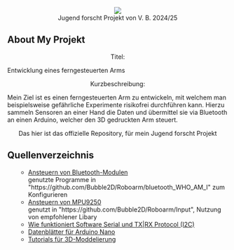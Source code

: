 <p align="center"> 
  <a href="https://wv.jugend-forscht.de/" alt="https://wv.jugend-forscht.de/"><img src="https://external-content.duckduckgo.com/iu/?u=http%3A%2F%2Fpgherxheim.de%2FJoomla%2Fimages%2FStories%2FMINT%2Fjufo.jpg&f=1&nofb=1&ipt=f4233a4066032a1d9559ceae534f90d81519946f613ada5aab55211db7eb075f&ipo=images"></a>
  <br> Jugend forscht Projekt von V. B. 2024/25</p>

## About My Projekt

<p align="center"> Titel:<p> Entwicklung eines ferngesteuerten Arms </p> </p>

<p align="center"> Kurzbeschreibung: <p> Mein Ziel ist es einen ferngesteuerten Arm zu entwickeln, mit welchem man beispielsweise gefährliche Experimente risikofrei durchführen kann. 
                  Hierzu sammeln Sensoren an einer Hand die Daten und übermittel sie via Bluetooth an einen Arduino, welcher den 3D gedruckten Arm steuert. </p> </p>

<p align="center"> Das hier ist das offizielle Repository, für mein Jugend forscht Projekt</p>

## Quellenverzeichnis

<ol>
  <ul>
      <li><a href="https://wolles-elektronikkiste.de/hc-05-und-hc-06-bluetooth-module"> Ansteuern von Bluetooth-Modulen </a>
      <br> genutzte Programme in "https://github.com/Bubble2D/Roboarm/bluetooth_WHO_AM_I" zum Konfigurieren</li>
      <li><a href="https://wolles-elektronikkiste.de/hc-05-und-hc-06-bluetooth-module"> Ansteuern von MPU9250 </a>
      <br> genutzt in "https://github.com/Bubble2D/Roboarm/Input", Nutzung von empfohlener Libary </li>
      <li><a href="https://wolles-elektronikkiste.de/hc-05-und-hc-06-bluetooth-module"> Wie funktioniert Software Serial und TX|RX Protocol (I2C) </a></li>
      <li><a href="https://docs.arduino.cc/hardware/nano/">Datenblätter für Arduino Nano</a></li>
      <li><a href="https://www.youtube.com/playlist?list=PL_28gc6LBA1ve8Aamf1izQjNlqgtBWoLS">Tutorials für 3D-Moddelierung</a></li>
  </ul>
  
</ol>
